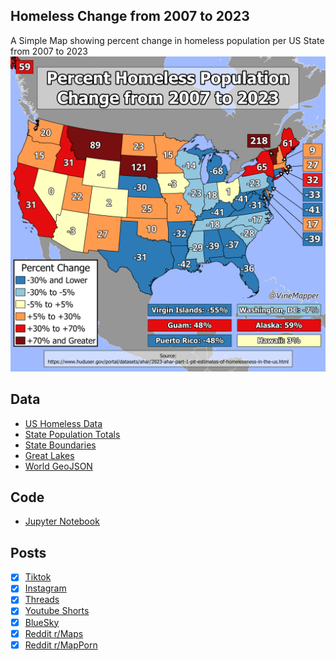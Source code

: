 ## Homeless Change from 2007 to 2023
A Simple Map showing percent change in homeless population per US State from 2007 to 2023
![Map](Homeless_Change.png)

## Data
* [US Homeless Data](https://www.huduser.gov/portal/datasets/ahar/2023-ahar-part-1-pit-estimates-of-homelessness-in-the-us.html)
* [State Population Totals](https://www.census.gov/data/tables/time-series/demo/popest/2020s-state-total.html)
* [State Boundaries](https://www.census.gov/geographies/mapping-files/time-series/geo/carto-boundary-file.html)
* [Great Lakes](https://usicecenter.gov/Products/GreatLakesData)
* [World GeoJSON](https://public.opendatasoft.com/explore/dataset/world-administrative-boundaries/export/?flg=en-us)

## Code
* [Jupyter Notebook](FormatData.ipynb)

## Posts
- [x] [Tiktok](https://www.tiktok.com/@vinemapper/video/7444731160069967150)
- [x] [Instagram](https://www.instagram.com/p/DDPsttDSknJ/)
- [x] [Threads](https://www.threads.net/@vinemapper/post/DDPsuQQyRYb)
- [x] [Youtube Shorts](https://youtube.com/shorts/Eg9Y63JqGtQ)
- [x] [BlueSky](https://bsky.app/profile/vinemapper.bsky.social/post/3lcnpfzflcc26)
- [x] [Reddit r/Maps](https://www.reddit.com/r/Maps/comments/1h86nep/percent_change_in_homeless_population_from_2007/)
- [x] [Reddit r/MapPorn](https://www.reddit.com/r/MapPorn/comments/1h86ku8/percent_change_in_homeless_population_from_2007/)
